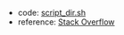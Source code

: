 
- code: [script_dir.sh](../code/bash/script_dir.sh)
- reference: [Stack Overflow](https://stackoverflow.com/q/59895/14395049)

<!-- ../blob/master -->
